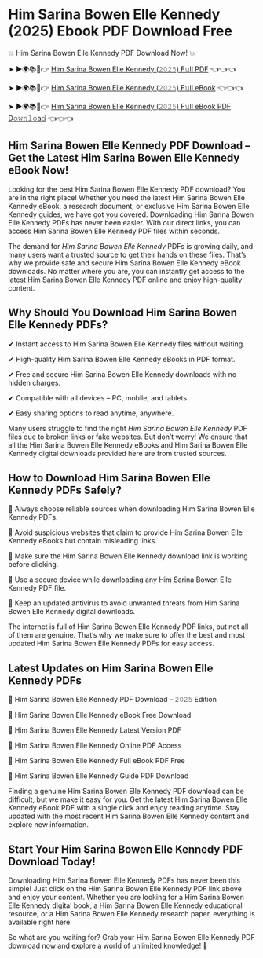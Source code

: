 # Him Sarina Bowen Elle Kennedy (2025) Ebook PDF Download Free

💥 Him Sarina Bowen Elle Kennedy PDF Download Now! 💥

➤ ►🌍📚📱👉 [Him Sarina Bowen Elle Kennedy (𝟸𝟶𝟸𝟻) F𝚞ll PDF](https://getpdf.xyz/him-sarina-bowen-elle-kennedy) 👈👈👈


➤ ►🌍📚📱👉 [Him Sarina Bowen Elle Kennedy (𝟸𝟶𝟸𝟻) F𝚞ll eBook](https://getpdf.xyz/him-sarina-bowen-elle-kennedy) 👈👈👈


➤ ►🌍📚📱👉 [Him Sarina Bowen Elle Kennedy (𝟸𝟶𝟸𝟻) F𝚞ll eBook PDF D𝚘𝚠𝚗𝚕𝚘a𝚍](https://getpdf.xyz/him-sarina-bowen-elle-kennedy) 👈👈👈


## Him Sarina Bowen Elle Kennedy PDF Download – Get the Latest Him Sarina Bowen Elle Kennedy eBook Now!

Looking for the best Him Sarina Bowen Elle Kennedy PDF download? You are in the right place! Whether you need the latest Him Sarina Bowen Elle Kennedy eBook, a research document, or exclusive Him Sarina Bowen Elle Kennedy guides, we have got you covered. Downloading Him Sarina Bowen Elle Kennedy PDFs has never been easier. With our direct links, you can access Him Sarina Bowen Elle Kennedy PDF files within seconds.

The demand for *Him Sarina Bowen Elle Kennedy* PDFs is growing daily, and many users want a trusted source to get their hands on these files. That’s why we provide safe and secure Him Sarina Bowen Elle Kennedy eBook downloads. No matter where you are, you can instantly get access to the latest Him Sarina Bowen Elle Kennedy PDF online and enjoy high-quality content.

## Why Should You Download Him Sarina Bowen Elle Kennedy PDFs?

✔ Instant access to Him Sarina Bowen Elle Kennedy files without waiting.

✔ High-quality Him Sarina Bowen Elle Kennedy eBooks in PDF format.

✔ Free and secure Him Sarina Bowen Elle Kennedy downloads with no hidden charges.

✔ Compatible with all devices – PC, mobile, and tablets.

✔ Easy sharing options to read anytime, anywhere.

Many users struggle to find the right *Him Sarina Bowen Elle Kennedy* PDF files due to broken links or fake websites. But don’t worry! We ensure that all the Him Sarina Bowen Elle Kennedy eBooks and Him Sarina Bowen Elle Kennedy digital downloads provided here are from trusted sources.

## How to Download Him Sarina Bowen Elle Kennedy PDFs Safely?

📌 Always choose reliable sources when downloading Him Sarina Bowen Elle Kennedy PDFs.

📌 Avoid suspicious websites that claim to provide Him Sarina Bowen Elle Kennedy eBooks but contain misleading links.

📌 Make sure the Him Sarina Bowen Elle Kennedy download link is working before clicking.

📌 Use a secure device while downloading any Him Sarina Bowen Elle Kennedy PDF file.

📌 Keep an updated antivirus to avoid unwanted threats from Him Sarina Bowen Elle Kennedy digital downloads.

The internet is full of Him Sarina Bowen Elle Kennedy PDF links, but not all of them are genuine. That’s why we make sure to offer the best and most updated Him Sarina Bowen Elle Kennedy PDFs for easy access.

## Latest Updates on Him Sarina Bowen Elle Kennedy PDFs

🔹 Him Sarina Bowen Elle Kennedy PDF Download – 𝟸𝟶𝟸𝟻 Edition

🔹 Him Sarina Bowen Elle Kennedy eBook Free Download

🔹 Him Sarina Bowen Elle Kennedy Latest Version PDF

🔹 Him Sarina Bowen Elle Kennedy Online PDF Access

🔹 Him Sarina Bowen Elle Kennedy Full eBook PDF Free

🔹 Him Sarina Bowen Elle Kennedy Guide PDF Download

Finding a genuine Him Sarina Bowen Elle Kennedy PDF download can be difficult, but we make it easy for you. Get the latest Him Sarina Bowen Elle Kennedy eBook PDF with a single click and enjoy reading anytime. Stay updated with the most recent Him Sarina Bowen Elle Kennedy content and explore new information.

## Start Your Him Sarina Bowen Elle Kennedy PDF Download Today!

Downloading Him Sarina Bowen Elle Kennedy PDFs has never been this simple! Just click on the Him Sarina Bowen Elle Kennedy PDF link above and enjoy your content. Whether you are looking for a Him Sarina Bowen Elle Kennedy digital book, a Him Sarina Bowen Elle Kennedy educational resource, or a Him Sarina Bowen Elle Kennedy research paper, everything is available right here.

So what are you waiting for? Grab your Him Sarina Bowen Elle Kennedy PDF download now and explore a world of unlimited knowledge! 🚀